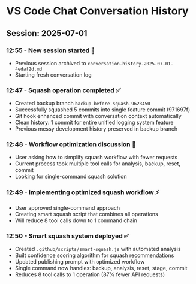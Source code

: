 # VS Code Chat Conversation History

## Session: 2025-07-01

### 12:55 - New session started 🚀

- Previous session archived to `conversation-history-2025-07-01-4edaf2d.md`
- Starting fresh conversation log

### 12:47 - Squash operation completed ✅

- Created backup branch `backup-before-squash-9623450`
- Successfully squashed 5 commits into single feature commit (971697f)
- Git hook enhanced commit with conversation context automatically
- Clean history: 1 commit for entire unified logging system feature
- Previous messy development history preserved in backup branch

### 12:48 - Workflow optimization discussion 🚀

- User asking how to simplify squash workflow with fewer requests
- Current process took multiple tool calls for analysis, backup, reset, commit
- Looking for single-command squash solution

### 12:49 - Implementing optimized squash workflow ⚡

- User approved single-command approach
- Creating smart squash script that combines all operations
- Will reduce 8 tool calls down to 1 command chain

### 12:50 - Smart squash system deployed ✅

- Created `.github/scripts/smart-squash.js` with automated analysis
- Built confidence scoring algorithm for squash recommendations
- Updated publishing prompt with optimized workflow
- Single command now handles: backup, analysis, reset, stage, commit
- Reduces 8 tool calls to 1 operation (87% fewer API requests)

